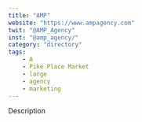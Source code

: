 ```yaml
---
title: "AMP"
website: "https://www.ampagency.com"
twit: "@AMP_Agency"
inst: "@amp_agency/"
category: "directory"
tags:
    - A
    - Pike Place Market
    - large
    - agency
    - marketing
---
```


Description
